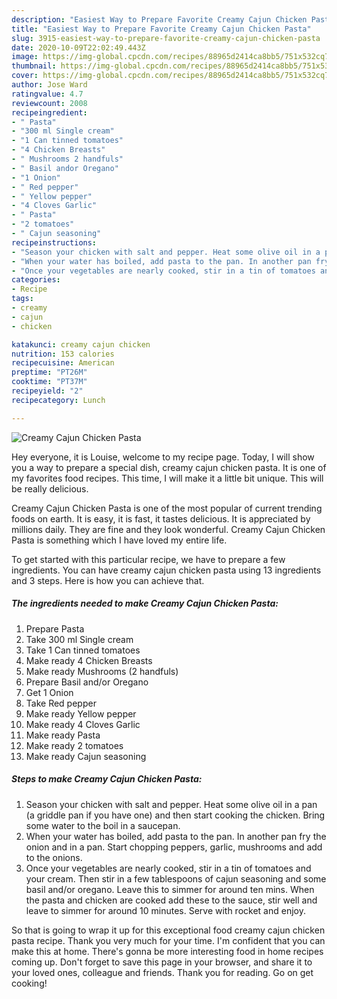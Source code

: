 ```yaml
---
description: "Easiest Way to Prepare Favorite Creamy Cajun Chicken Pasta"
title: "Easiest Way to Prepare Favorite Creamy Cajun Chicken Pasta"
slug: 3915-easiest-way-to-prepare-favorite-creamy-cajun-chicken-pasta
date: 2020-10-09T22:02:49.443Z
image: https://img-global.cpcdn.com/recipes/88965d2414ca8bb5/751x532cq70/creamy-cajun-chicken-pasta-recipe-main-photo.jpg
thumbnail: https://img-global.cpcdn.com/recipes/88965d2414ca8bb5/751x532cq70/creamy-cajun-chicken-pasta-recipe-main-photo.jpg
cover: https://img-global.cpcdn.com/recipes/88965d2414ca8bb5/751x532cq70/creamy-cajun-chicken-pasta-recipe-main-photo.jpg
author: Jose Ward
ratingvalue: 4.7
reviewcount: 2008
recipeingredient:
- " Pasta"
- "300 ml Single cream"
- "1 Can tinned tomatoes"
- "4 Chicken Breasts"
- " Mushrooms 2 handfuls"
- " Basil andor Oregano"
- "1 Onion"
- " Red pepper"
- " Yellow pepper"
- "4 Cloves Garlic"
- " Pasta"
- "2 tomatoes"
- " Cajun seasoning"
recipeinstructions:
- "Season your chicken with salt and pepper. Heat some olive oil in a pan (a griddle pan if you have one) and then start cooking the chicken. Bring some water to the boil in a saucepan."
- "When your water has boiled, add pasta to the pan. In another pan fry the onion and in a pan. Start chopping peppers, garlic, mushrooms and add to the onions."
- "Once your vegetables are nearly cooked, stir in a tin of tomatoes and your cream. Then stir in a few tablespoons of cajun seasoning and some basil and/or oregano. Leave this to simmer for around ten mins. When the pasta and chicken are cooked add these to the sauce, stir well and leave to simmer for around 10 minutes. Serve with rocket and enjoy."
categories:
- Recipe
tags:
- creamy
- cajun
- chicken

katakunci: creamy cajun chicken 
nutrition: 153 calories
recipecuisine: American
preptime: "PT26M"
cooktime: "PT37M"
recipeyield: "2"
recipecategory: Lunch

---
```



![Creamy Cajun Chicken Pasta](https://img-global.cpcdn.com/recipes/88965d2414ca8bb5/751x532cq70/creamy-cajun-chicken-pasta-recipe-main-photo.jpg)

Hey everyone, it is Louise, welcome to my recipe page. Today, I will show you a way to prepare a special dish, creamy cajun chicken pasta. It is one of my favorites food recipes. This time, I will make it a little bit unique. This will be really delicious.

Creamy Cajun Chicken Pasta is one of the most popular of current trending foods on earth. It is easy, it is fast, it tastes delicious. It is appreciated by millions daily. They are fine and they look wonderful. Creamy Cajun Chicken Pasta is something which I have loved my entire life.




To get started with this particular recipe, we have to prepare a few ingredients. You can have creamy cajun chicken pasta using 13 ingredients and 3 steps. Here is how you can achieve that.

<!--inarticleads1-->

##### The ingredients needed to make Creamy Cajun Chicken Pasta:

1. Prepare  Pasta
1. Take 300 ml Single cream
1. Take 1 Can tinned tomatoes
1. Make ready 4 Chicken Breasts
1. Make ready  Mushrooms (2 handfuls)
1. Prepare  Basil and/or Oregano
1. Get 1 Onion
1. Take  Red pepper
1. Make ready  Yellow pepper
1. Make ready 4 Cloves Garlic
1. Make ready  Pasta
1. Make ready 2 tomatoes
1. Make ready  Cajun seasoning




<!--inarticleads2-->

##### Steps to make Creamy Cajun Chicken Pasta:

1. Season your chicken with salt and pepper. Heat some olive oil in a pan (a griddle pan if you have one) and then start cooking the chicken. Bring some water to the boil in a saucepan.
1. When your water has boiled, add pasta to the pan. In another pan fry the onion and in a pan. Start chopping peppers, garlic, mushrooms and add to the onions.
1. Once your vegetables are nearly cooked, stir in a tin of tomatoes and your cream. Then stir in a few tablespoons of cajun seasoning and some basil and/or oregano. Leave this to simmer for around ten mins. When the pasta and chicken are cooked add these to the sauce, stir well and leave to simmer for around 10 minutes. Serve with rocket and enjoy.




So that is going to wrap it up for this exceptional food creamy cajun chicken pasta recipe. Thank you very much for your time. I'm confident that you can make this at home. There's gonna be more interesting food in home recipes coming up. Don't forget to save this page in your browser, and share it to your loved ones, colleague and friends. Thank you for reading. Go on get cooking!
